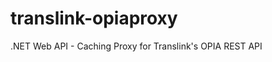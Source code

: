 translink-opiaproxy
===================

.NET Web API - Caching Proxy for Translink's OPIA REST API
